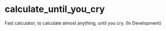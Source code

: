 # calculate_until_you_cry
Fast calculator, to calculate almost anything, until you cry.  (In Development)
